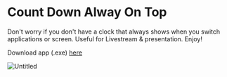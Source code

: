 # Count Down Alway On Top

Don't worry if you don't have a clock that always shows when you switch applications or screen. Useful for Livestream & presentation. Enjoy!

Download app (.exe) [here](https://github.com/vutuanhai237/CountDown/blob/master/CountDown/bin/Debug/CountDown.exe) 

![Untitled](https://user-images.githubusercontent.com/43202025/81503607-bb55a980-930e-11ea-96f4-2680e0d3623c.png)
